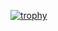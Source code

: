 [![trophy](https://github-profile-trophy.vercel.app/?username=Kanken6174)](https://github.com/ryo-ma/github-profile-trophy)
